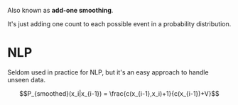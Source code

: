 Also known as **add-one smoothing**.

It's just adding one count to each possible event in a probability distribution.

# NLP

Seldom used in practice for NLP, but it's an easy approach to handle unseen data.

$$P_{smoothed}(x_i|x_{i-1}) = \frac{c(x_{i-1},x_i)+1}{c(x_{i-1})+V}$$

